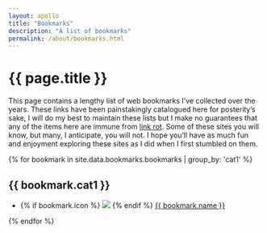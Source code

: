 ```yaml
---
layout: apollo
title: "Bookmarks"
description: "A list of bookmarks"
permalink: /about/bookmarks.html
---
```


<h1>{{ page.title }}</h1>
<div class="content">
	<p>This page contains a lengthy list of web bookmarks I’ve collected over the years. These links have been painstakingly catalogued here for posterity’s sake, I will do my best to maintain these lists but I make no guarantees that any of the items here are immune from <a href="https://en.wikipedia.org/wiki/Link_rot" title="link rot" target="_blank">link rot</a>. Some of these sites you will know, but many, I anticipate, you will not. I hope you’ll have as much fun and enjoyment exploring these sites as I did when I first stumbled on them.</p>

<div class="post">
	
{% for bookmark in site.data.bookmarks.bookmarks | group_by: 'cat1' %}
	<h2>{{ bookmark.cat1 }}</h2>
	<ul class="bookmarks">
			<li>
				{% if bookmark.icon %}
					<img class="favicon" src="{{ bookmark.icon }}" />
				{% endif %} 
				<a href="{{ bookmark.src }}" title="{{ bookmark.name }}" target="_blank">{{ bookmark.name }}</a>
			</li>
	</ul>
{% endfor %}

</div>
</div>
